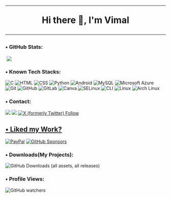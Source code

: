 
<h1 align="center"> <hr> Hi there 👋, I'm Vimal<hr> </h1>

### • GitHub Stats:

<p>&nbsp;<img align="center" src="https://github-readme-stats.vercel.app/api?username=mvimal2607&show_icons=true&theme=midnight-purple&border_radius=15&locale=en" /></p>

### • Known Tech Stacks:

![C](https://img.shields.io/badge/C-00599C?style=for-the-badge&logo=C&logoColor=white)
![HTML](https://img.shields.io/badge/HTML-E34F26?style=for-the-badge&logo=html5&logoColor=white)
![CSS](https://img.shields.io/badge/css-1572B6?style=for-the-badge&logo=css3&logoColor=white)
![Python](https://img.shields.io/badge/Python-FFD43B?style=for-the-badge&logo=python&logoColor=darkgreen)
![Android](https://img.shields.io/badge/Android--Open--Source--Project-3BBF7A?style=for-the-badge&logo=android&logoColor=white)
![MySQL](https://img.shields.io/badge/mysql-4479A1?style=for-the-badge&logo=mysql&logoColor=white)
![Microsoft Azure](https://img.shields.io/badge/microsoft--azure-0067B8?style=for-the-badge&logo=icloud&logoColor=white)
![Git](https://img.shields.io/badge/git-F05032?style=for-the-badge&logo=git&logoColor=white)
![GitHub](https://img.shields.io/badge/github-F0F0F0?style=for-the-badge&logo=github&logoColor=black)
![GitLab](https://img.shields.io/badge/gitlab-FC6D26?style=for-the-badge&logo=gitlab&logoColor=white)
![Canva](https://img.shields.io/badge/canva-FF5733?style=for-the-badge&logo=canva&logoColor=white)
![SELinux](https://img.shields.io/badge/SELinux-CC0000?style=for-the-badge&logo=linux&logoColor=white)
![CLI](https://img.shields.io/badge/Command%20Line-008000?style=for-the-badge&logo=gnometerminal&logoColor=white)
![Linux](https://img.shields.io/badge/Linux-FCC624?style=for-the-badge&logo=linux&logoColor=black)
![Arch Linux](https://img.shields.io/badge/Arch%20linux-1793D1?style=for-the-badge&logo=archlinux&logoColor=white)

### • Contact:

<a href="https://t.me/mvimal2607"><img src="https://img.shields.io/badge/Telegram-000000?style=for-the-badge&logo=telegram&logoColor=2CA5E0"/></a>
<a href="https://mvimal2607@gmail.com"><img src="https://img.shields.io/badge/Gmail-000000?style=for-the-badge&logo=gmail&logoColor=D14836"/></a>
<a href="x.com/mvimal2607"><img alt="X (formerly Twitter) Follow" src="https://img.shields.io/twitter/follow/mvimal2607?style=for-the-badge&logoColor=black&label=Follow%20On%20%F0%9D%95%8F&labelColor=black&color=black">

## • Liked my Work?
[![PayPal](https://img.shields.io/badge/PAYPAL-003087?style=for-the-badge&logo=paypal&logoColor=white)](https://paypal.me/Vimal2607)
[![GitHub Sponsors](https://img.shields.io/badge/github%20sponsors-000000?style=for-the-badge&logo=githubsponsors&logoColor=#EA4AAA)](https://github.com/sponsors/mvimal2607)


### • Downloads(My Projects):

![GitHub Downloads (all assets, all releases)](https://img.shields.io/github/downloads/mvimal2607/yaap_lunaa/total?style=for-the-badge&labelColor=grey&color=blue)

### • Profile Views:

![GitHub watchers](https://img.shields.io/github/watchers/mvimal2607?style=for-the-badge)

